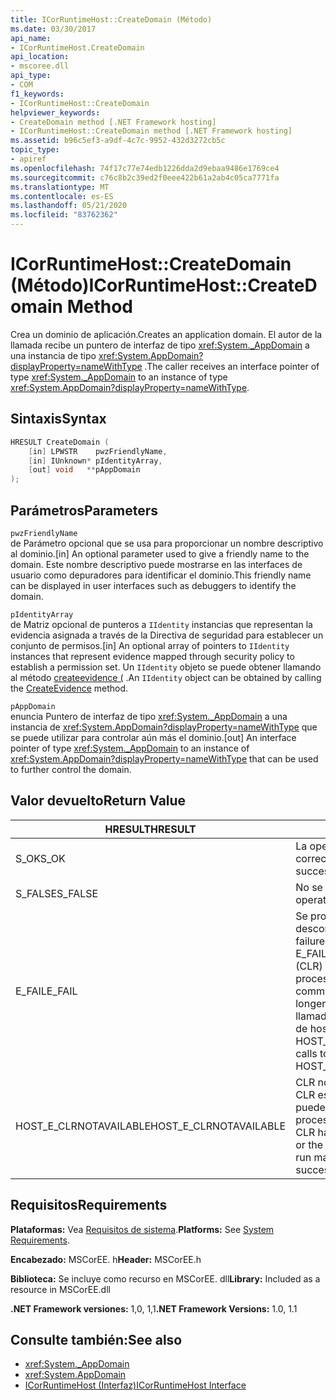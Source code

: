 ```yaml
---
title: ICorRuntimeHost::CreateDomain (Método)
ms.date: 03/30/2017
api_name:
- ICorRuntimeHost.CreateDomain
api_location:
- mscoree.dll
api_type:
- COM
f1_keywords:
- ICorRuntimeHost::CreateDomain
helpviewer_keywords:
- CreateDomain method [.NET Framework hosting]
- ICorRuntimeHost::CreateDomain method [.NET Framework hosting]
ms.assetid: b96c5ef3-a9df-4c7c-9952-432d3272cb5c
topic_type:
- apiref
ms.openlocfilehash: 74f17c77e74edb1226dda2d9ebaa9486e1769ce4
ms.sourcegitcommit: c76c8b2c39ed2f0eee422b61a2ab4c05ca7771fa
ms.translationtype: MT
ms.contentlocale: es-ES
ms.lasthandoff: 05/21/2020
ms.locfileid: "83762362"
---
```

# <a name="icorruntimehostcreatedomain-method"></a><span data-ttu-id="50c68-102">ICorRuntimeHost::CreateDomain (Método)</span><span class="sxs-lookup"><span data-stu-id="50c68-102">ICorRuntimeHost::CreateDomain Method</span></span>
<span data-ttu-id="50c68-103">Crea un dominio de aplicación.</span><span class="sxs-lookup"><span data-stu-id="50c68-103">Creates an application domain.</span></span> <span data-ttu-id="50c68-104">El autor de la llamada recibe un puntero de interfaz de tipo <xref:System._AppDomain> a una instancia de tipo <xref:System.AppDomain?displayProperty=nameWithType> .</span><span class="sxs-lookup"><span data-stu-id="50c68-104">The caller receives an interface pointer of type <xref:System._AppDomain> to an instance of type <xref:System.AppDomain?displayProperty=nameWithType>.</span></span>  
  
## <a name="syntax"></a><span data-ttu-id="50c68-105">Sintaxis</span><span class="sxs-lookup"><span data-stu-id="50c68-105">Syntax</span></span>  
  
```cpp  
HRESULT CreateDomain (  
    [in] LPWSTR    pwzFriendlyName,  
    [in] IUnknown* pIdentityArray,  
    [out] void   **pAppDomain  
);  
```  
  
## <a name="parameters"></a><span data-ttu-id="50c68-106">Parámetros</span><span class="sxs-lookup"><span data-stu-id="50c68-106">Parameters</span></span>  
 `pwzFriendlyName`  
 <span data-ttu-id="50c68-107">de Parámetro opcional que se usa para proporcionar un nombre descriptivo al dominio.</span><span class="sxs-lookup"><span data-stu-id="50c68-107">[in] An optional parameter used to give a friendly name to the domain.</span></span> <span data-ttu-id="50c68-108">Este nombre descriptivo puede mostrarse en las interfaces de usuario como depuradores para identificar el dominio.</span><span class="sxs-lookup"><span data-stu-id="50c68-108">This friendly name can be displayed in user interfaces such as debuggers to identify the domain.</span></span>  
  
 `pIdentityArray`  
 <span data-ttu-id="50c68-109">de Matriz opcional de punteros a `IIdentity` instancias que representan la evidencia asignada a través de la Directiva de seguridad para establecer un conjunto de permisos.</span><span class="sxs-lookup"><span data-stu-id="50c68-109">[in] An optional array of pointers to `IIdentity` instances that represent evidence mapped through security policy to establish a  permission set.</span></span> <span data-ttu-id="50c68-110">Un `IIdentity` objeto se puede obtener llamando al método [createevidence (](icorruntimehost-createevidence-method.md) .</span><span class="sxs-lookup"><span data-stu-id="50c68-110">An `IIdentity` object can be obtained by calling the [CreateEvidence](icorruntimehost-createevidence-method.md) method.</span></span>  
  
 `pAppDomain`  
 <span data-ttu-id="50c68-111">enuncia Puntero de interfaz de tipo <xref:System._AppDomain> a una instancia de <xref:System.AppDomain?displayProperty=nameWithType> que se puede utilizar para controlar aún más el dominio.</span><span class="sxs-lookup"><span data-stu-id="50c68-111">[out] An interface pointer of type <xref:System._AppDomain> to an instance of <xref:System.AppDomain?displayProperty=nameWithType> that can be used to further control the domain.</span></span>  
  
## <a name="return-value"></a><span data-ttu-id="50c68-112">Valor devuelto</span><span class="sxs-lookup"><span data-stu-id="50c68-112">Return Value</span></span>  
  
|<span data-ttu-id="50c68-113">HRESULT</span><span class="sxs-lookup"><span data-stu-id="50c68-113">HRESULT</span></span>|<span data-ttu-id="50c68-114">Descripción</span><span class="sxs-lookup"><span data-stu-id="50c68-114">Description</span></span>|  
|-------------|-----------------|  
|<span data-ttu-id="50c68-115">S_OK</span><span class="sxs-lookup"><span data-stu-id="50c68-115">S_OK</span></span>|<span data-ttu-id="50c68-116">La operación se realizó correctamente.</span><span class="sxs-lookup"><span data-stu-id="50c68-116">The operation was successful.</span></span>|  
|<span data-ttu-id="50c68-117">S_FALSE</span><span class="sxs-lookup"><span data-stu-id="50c68-117">S_FALSE</span></span>|<span data-ttu-id="50c68-118">No se pudo completar la operación.</span><span class="sxs-lookup"><span data-stu-id="50c68-118">The operation failed to complete.</span></span>|  
|<span data-ttu-id="50c68-119">E_FAIL</span><span class="sxs-lookup"><span data-stu-id="50c68-119">E_FAIL</span></span>|<span data-ttu-id="50c68-120">Se produjo un error grave desconocido.</span><span class="sxs-lookup"><span data-stu-id="50c68-120">An unknown, catastrophic failure occurred.</span></span> <span data-ttu-id="50c68-121">Si un método devuelve E_FAIL, el Common Language Runtime (CLR) ya no se puede usar en el proceso.</span><span class="sxs-lookup"><span data-stu-id="50c68-121">If a method returns E_FAIL, the common language runtime (CLR) is no longer usable in the process.</span></span> <span data-ttu-id="50c68-122">Las llamadas subsiguientes a cualquier API de hospedaje devuelven HOST_E_CLRNOTAVAILABLE.</span><span class="sxs-lookup"><span data-stu-id="50c68-122">Subsequent calls to any hosting APIs return HOST_E_CLRNOTAVAILABLE.</span></span>|  
|<span data-ttu-id="50c68-123">HOST_E_CLRNOTAVAILABLE</span><span class="sxs-lookup"><span data-stu-id="50c68-123">HOST_E_CLRNOTAVAILABLE</span></span>|<span data-ttu-id="50c68-124">CLR no se ha cargado en un proceso o CLR está en un estado en el que no puede ejecutar código administrado ni procesar la llamada correctamente.</span><span class="sxs-lookup"><span data-stu-id="50c68-124">The CLR has not been loaded into a process, or the CLR is in a state in which it cannot run managed code or process the call successfully.</span></span>|  
  
## <a name="requirements"></a><span data-ttu-id="50c68-125">Requisitos</span><span class="sxs-lookup"><span data-stu-id="50c68-125">Requirements</span></span>  
 <span data-ttu-id="50c68-126">**Plataformas:** Vea [Requisitos de sistema](../../get-started/system-requirements.md).</span><span class="sxs-lookup"><span data-stu-id="50c68-126">**Platforms:** See [System Requirements](../../get-started/system-requirements.md).</span></span>  
  
 <span data-ttu-id="50c68-127">**Encabezado:** MSCorEE. h</span><span class="sxs-lookup"><span data-stu-id="50c68-127">**Header:** MSCorEE.h</span></span>  
  
 <span data-ttu-id="50c68-128">**Biblioteca:** Se incluye como recurso en MSCorEE. dll</span><span class="sxs-lookup"><span data-stu-id="50c68-128">**Library:** Included as a resource in MSCorEE.dll</span></span>  
  
 <span data-ttu-id="50c68-129">**.NET Framework versiones:** 1,0, 1,1</span><span class="sxs-lookup"><span data-stu-id="50c68-129">**.NET Framework Versions:** 1.0, 1.1</span></span>  
  
## <a name="see-also"></a><span data-ttu-id="50c68-130">Consulte también:</span><span class="sxs-lookup"><span data-stu-id="50c68-130">See also</span></span>

- <xref:System._AppDomain>
- <xref:System.AppDomain>
- [<span data-ttu-id="50c68-131">ICorRuntimeHost (Interfaz)</span><span class="sxs-lookup"><span data-stu-id="50c68-131">ICorRuntimeHost Interface</span></span>](icorruntimehost-interface.md)
